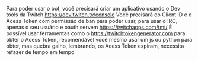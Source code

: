 Para poder usar o bot, você precisará criar um aplicativo usando o Dev tools da Twitch https://dev.twitch.tv/console
Você precisará do Client ID e o Acess Token com permissão de ban para poder usar, para usar o IRC, apenas o seu usuário e oauth servem https://twitchapps.com/tmi/
É possível usar ferramentas como o https://twitchtokengenerator.com para obter o Acess Token, recomendável você mesmo usar um js ou python para obter, mas quebra galho, lembrando, os Acess Token expiram, necessita refazer de tempo em tempo
